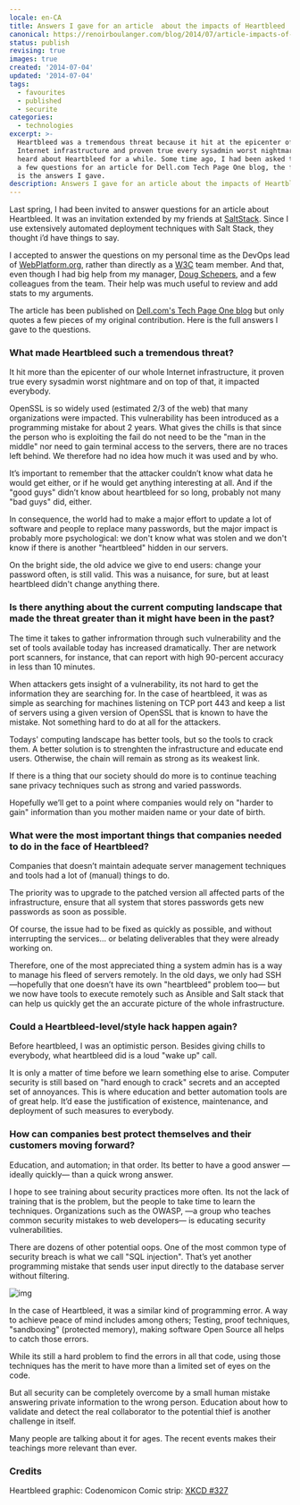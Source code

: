 ```yaml
---
locale: en-CA
title: Answers I gave for an article  about the impacts of Heartbleed
canonical: https://renoirboulanger.com/blog/2014/07/article-impacts-of-heartbleed/
status: publish
revising: true
images: true
created: '2014-07-04'
updated: '2014-07-04'
tags:
  - favourites
  - published
  - securite
categories:
  - technologies
excerpt: >-
  Heartbleed was a tremendous threat because it hit at the epicenter of the
  Internet infrastructure and proven true every sysadmin worst nightmare. We
  heard about Heartbleed for a while. Some time ago, I had been asked to answer
  a few questions for an article for Dell.com Tech Page One blog, the following
  is the answers I gave.
description: Answers I gave for an article about the impacts of Heartbleed
---
```


<p>Last spring, I had been invited to answer questions for an article about Heartbleed. It was an invitation extended by my friends at <a href="http://www.saltstack.com/">SaltStack</a>. Since I use extensively automated deployment techniques with Salt Stack, they thought i’d have things to say.</p>

<p>I accepted to answer the questions on my personal time as the DevOps lead of <a href="http://www.webplatform.org/">WebPlatform.org</a>, rather than directly as a <a href="http://www.w3.org/People/">W3C</a> team member. And that, even though I had big help from my manager, <a href="http://www.w3.org/People/#schepers">Doug Schepers</a>, and a few colleagues from the team. Their help was much useful to review and add stats to my arguments.</p>

<p>The article has been published on <a href="http://techpageone.dell.com/technology/protecting-against-cyber-warfare/">Dell.com's Tech Page One blog</a> but only quotes a few pieces of my original contribution. Here is the full answers I gave to the questions.</p>

<h3>What made Heartbleed such a tremendous threat?</h3>

<p>It hit more than the epicenter of our whole Internet infrastructure, it proven true every sysadmin worst nightmare and on top of that, it impacted everybody.</p>

<p>OpenSSL is so widely used (estimated 2/3 of the web) that many organizations were impacted. This vulnerability has been introduced as a programming mistake for about 2 years. What gives the chills is that since the person who is exploiting the fail do not need to be the "man in the middle" nor need to gain terminal access to the servers, there are no traces left behind.  We therefore had no idea how much it was used and by who.</p>

<p>It’s important to remember that the attacker couldn’t know what data he would get either, or if he would get anything interesting at all. And if the "good guys" didn’t know about heartbleed for so long, probably not many "bad guys" did, either.</p>

<p>In consequence, the world had to make a major effort to update a lot of software and people to replace many passwords, but the major impact is probably more psychological: we don't know what was stolen and we don't know if there is another "heartbleed" hidden in our servers.</p>

<p>On the bright side, the old advice we give to end users: change your password often, is still valid. This was a nuisance, for sure, but at least heartbleed didn't change anything there.</p>

<h3>Is there anything about the current computing landscape that made the threat greater than it might have been in the past?</h3>

<p>The time it takes to gather infrormation through such vulnerability and the set of tools available today has increased dramatically.  Ther are network port scanners, for instance, that can report with high 90-percent accuracy in less than 10 minutes.</p>

<p>When attackers gets insight of a vulnerability, its not hard to get the information they are searching for. In the case of heartbleed, it was as simple as searching for machines listening on TCP port 443 and keep a
list of servers using a given version of OpenSSL that is known to have the mistake. Not something hard to do at all for the attackers.</p>

<p>Todays' computing landscape has better tools, but so the tools to crack them. A better solution is to strenghten the infrastructure and educate end users. Otherwise, the chain will remain as strong as its weakest link.</p>

<p>If there is a thing that our society should do more is to continue teaching sane privacy techniques such as strong and varied passwords.</p>

<p>Hopefully we’ll get to a point where companies would rely on "harder to gain" information than you mother maiden name or your date of birth.</p>

<h3>What were the most important things that companies needed to do in the face of Heartbleed?</h3>

<p>Companies that doesn’t maintain adequate server management techniques and tools had a lot of (manual) things to do.</p>

<p>The priority was to upgrade to the patched version all affected parts of the infrastructure, ensure that all system that stores passwords gets new passwords as soon as possible.</p>

<p>Of course, the issue had to be fixed as quickly as possible, and without interrupting the services... or belating deliverables that they were already working on.</p>

<p>Therefore, one of the most appreciated thing a system admin has is a way to manage his fleed of servers remotely. In the old days, we only had SSH —hopefully that one doesn’t have its own "heartbleed" problem too— but we now have tools to execute remotely such as Ansible and Salt stack that can help us quickly get the an accurate picture of the whole infrastructure.</p>

<h3>Could a Heartbleed-level/style hack happen again?</h3>

<p>Before heartbleed, I was an optimistic person. Besides giving chills to everybody, what heartbleed did is a loud "wake up" call.</p>

<p>It is only a matter of time before we learn something else to arise. Computer security is still based on "hard enough to crack" secrets and an accepted set of annoyances. This is where education and better automation tools are of great help. It’d ease the justification of existence, maintenance, and deployment of such measures to everybody.</p>

<h3>How can companies best protect themselves and their customers moving forward?</h3>

<p>Education, and automation; in that order. Its better to have a good answer —ideally quickly— than a quick wrong answer.</p>

<p>I hope to see training about security practices more often. Its not the lack of training that is the problem, but the people to take time to learn the techniques. Organizations such as the OWASP, —a group who teaches common security mistakes to web developers— is educating security vulnerabilities.</p>

<p>There are dozens of other potential oops. One of the most common type of security breach is what we call "SQL injection". That’s yet another programming mistake that sends user input directly to the database server without filtering.</p>

<p><img src="/wp-content/uploads/2014/07/exploits_of_a_mom.png" alt="img" title="XKCD #327: Exploits of a mom" /></p>

<p>In the case of Heartbleed, it was a similar kind of programming error. A way to achieve peace of mind includes among others; Testing, proof techniques, "sandboxing" (protected memory), making software Open Source all helps to catch those errors.</p>

<p>While its still a hard problem to find the errors in all that code, using those techniques has the merit to have more than a limited set of eyes on the code.</p>

<p>But all security can be completely overcome by a small human mistake answering private information to the wrong person. Education about how to validate and detect the real collaborator to the potential thief is another challenge in itself.</p>

<p>Many people are talking about it for ages. The recent events makes their teachings more relevant than ever.</p>

<h3>Credits</h3>

<p>Heartbleed graphic: Codenomicon
Comic strip: <a href="http://xkcd.com/327/">XKCD #327</a></p>